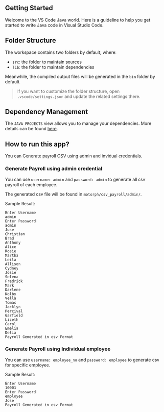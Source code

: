 ## Getting Started

Welcome to the VS Code Java world. Here is a guideline to help you get started to write Java code in Visual Studio Code.

## Folder Structure

The workspace contains two folders by default, where:

- `src`: the folder to maintain sources
- `lib`: the folder to maintain dependencies

Meanwhile, the compiled output files will be generated in the `bin` folder by default.

> If you want to customize the folder structure, open `.vscode/settings.json` and update the related settings there.

## Dependency Management

The `JAVA PROJECTS` view allows you to manage your dependencies. More details can be found [here](https://github.com/microsoft/vscode-java-dependency#manage-dependencies).




## How to run this app?


You can Generate payroll CSV using admin and invidual credentials.

### Generate Payroll using admin credential

 You can use ```username: admin``` and ```password: admin``` to generate all csv payroll of each employee.
 
 The generated csv file will be found in ```motorph/csv_payroll/admin/```.
 
 Sample Result:
 ```
 Enter Username
admin
Enter Password
admin
Jose
Christian
Brad 
Anthony
Alice
Rosie 
Martha
Leila
Allison 
Cydney 
Josie 
Selena 
Fredrick 
Mark 
Darlene 
Kolby 
Vella 
Tomas
Jacklyn 
Percival 
Garfield 
Lizeth 
Carol 
Emelia 
Delia 
Payroll Generated in csv Format
```
 
 ### Generate Payroll using Individual employee
 
 You can use ```username: employee_no``` and ```password: employee``` to generate csv for specific employee.
 
 Sample Result:
 ```
 Enter Username
10001
Enter Password
employee
Jose
Payroll Generated in csv Format
```